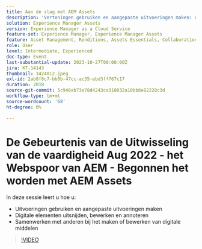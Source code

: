 ```yaml
---
title: Aan de slag met AEM Assets
description: 'Vertoningen gebruiken en aangepaste uitvoeringen maken: digitale elementen uitsnijden, bewerken en annoteren, samenwerken met anderen bij het maken of bewerken van digitale elementen'
solution: Experience Manager Assets
version: Experience Manager as a Cloud Service
feature-set: Experience Manager, Experience Manager Assets
feature: Asset Management, Renditions, Assets Essentials, Collaboration
role: User
level: Intermediate, Experienced
doc-type: Event
last-substantial-update: 2023-10-27T00:00:00Z
jira: KT-14143
thumbnail: 3424012.jpeg
exl-id: 2ab8f8c7-bb0b-47cc-ac35-ebd3ff767c17
duration: 2018
source-git-commit: 5c946ab73e78d4243ca310032a10bb8e82228c3d
workflow-type: tm+mt
source-wordcount: '68'
ht-degree: 0%

---
```


# De Gebeurtenis van de Uitwisseling van de vaardigheid Aug 2022 - het Webspoor van AEM - Begonnen het worden met AEM Assets

In deze sessie leert u hoe u:

* Uitvoeringen gebruiken en aangepaste uitvoeringen maken
* Digitale elementen uitsnijden, bewerken en annoteren
* Samenwerken met anderen bij het maken of bewerken van digitale middelen

>[!VIDEO](https://video.tv.adobe.com/v/3424012/?learn=on)
